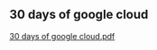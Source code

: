 ## 30 days of google cloud
[30 days of google cloud.pdf](https://github.com/Aman-2334/Achievements/files/6847095/30.days.of.google.cloud.pdf)
